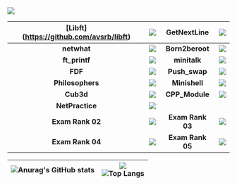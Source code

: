 <img src="https://badge42.herokuapp.com/api/stats/mshmelly?darkmode=true&privacyEmail=true&privacyCursus=true"/>

| **[Libft]** (https://github.com/avsrb/libft)  | <img src="https://badge42.herokuapp.com/api/project/mshmelly/Libft"/> | **GetNextLine** | <img src="https://badge42.herokuapp.com/api/project/mshmelly/get_next_line"/> |
| :------------: | :------------: | :------------: | :------------: |
| **netwhat** | <img src="https://badge42.herokuapp.com/api/project/mshmelly/netwhat"/> | **Born2beroot** | <img src="https://badge42.herokuapp.com/api/project/mshmelly/Born2beroot"/> |
| **ft_printf** | <img src="https://badge42.herokuapp.com/api/project/mshmelly/ft_printf"/> | **minitalk** | <img src="https://badge42.herokuapp.com/api/project/mshmelly/minitalk"/> |
| **FDF** | <img src="https://badge42.herokuapp.com/api/project/mshmelly/FdF"/> | **Push_swap** | <img src="https://badge42.herokuapp.com/api/project/mshmelly/push_swap"/> |
| **Philosophers** | <img src="https://badge42.herokuapp.com/api/project/mshmelly/Philosophers"/> | **Minishell** | <img src="https://badge42.herokuapp.com/api/project/mshmelly/minishell"/> |
| **Cub3d** | <img src="https://badge42.herokuapp.com/api/project/mshmelly/cub3d"/> | **CPP_Module** | <img src="https://badge42.herokuapp.com/api/project/mshmelly/CPP Module"/>
| **NetPractice** | <img src="https://badge42.herokuapp.com/api/project/mshmelly/NetPractice"/> |
| **Exam Rank 02** | <img src="https://badge42.herokuapp.com/api/project/mshmelly/Exam Rank 02"/> | **Exam Rank 03** | <img src="https://badge42.herokuapp.com/api/project/mshmelly/Exam Rank 03"/> |
| **Exam Rank 04** | <img src="https://badge42.herokuapp.com/api/project/mshmelly/Exam Rank 04"/> | **Exam Rank 05** | <img src="https://badge42.herokuapp.com/api/project/mshmelly/Exam Rank 05"/> |

| ![Anurag's GitHub stats](https://github-readme-stats.vercel.app/api?username=avsrb)  | ![](https://komarev.com/ghpvc/?username=avsrb) <br> ![Top Langs](https://github-readme-stats.vercel.app/api/top-langs/?username=avsrb&layout=compact&hide=Objective-C,Roff,Makefile&langs_count=6) |
| ------------ | ------------ |
